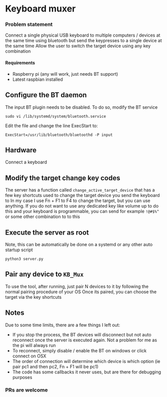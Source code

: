 # Keyboard muxer

### Problem statement

Connect a single physical USB keyboard to multiple computers / devices at the same time using bluetooth but send the keypresses to a single device at the same time
Allow the user to switch the target device using any key combination

#### Requirements

- Raspberry pi (any will work, just needs BT support)
- Latest raspbian installed

## Configure the BT daemon

The input BT plugin needs to be disabled. To do so, modify the BT service
```
sudo vi /lib/systemd/system/bluetooth.service
```

Edit the file and change the line ExecStart to:
```
ExecStart=/usr/lib/bluetooth/bluetoothd -P input
```

## Hardware
Connect a keyboard

## Modify the target change key codes

The server has a function called ```change_active_target_device``` that has a few key shortcuts used to change the target device you send the keyboard to
In my case I use Fn + F1 to F4 to change the target, but you can use anything. If you do not want to use any dedicated key like volume up to do this and your 
keyboard is programmable, you can send for example ```!@#$%^``` or some other combination to to this

## Execute the server as root

Note, this can be automatically be done on a systemd or any other auto startup script

```
python3 server.py
```

## Pair any device to ```KB_Mux```

To use the tool, after running, just pair N devices to it by following the normal pairing procedure of your OS
Once its paired, you can choose the target via the key shortcuts

## Notes

Due to some time limits, there are a few things I left out:

- If you stop the process, the BT devices will disconnect but not auto reconnect once the server is executed again. Not a problem for me as the pi will always run
- To reconnect, simply disable / enable the BT on windows or click connect on OSX
- The order of connection will determine which device is which option (ie pair pc1 and then pc2, Fn + F1 will be pc1)
- The code has some callbacks it never uses, but are there for debugging purposes

### PRs are welcome 







